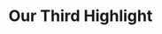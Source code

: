 ---
icon: /logo.svg
alt: Datagrove logo, just a placeholder
title: Our Third Highlight
description: There is really just too much great stuff to share!
draft: false
---